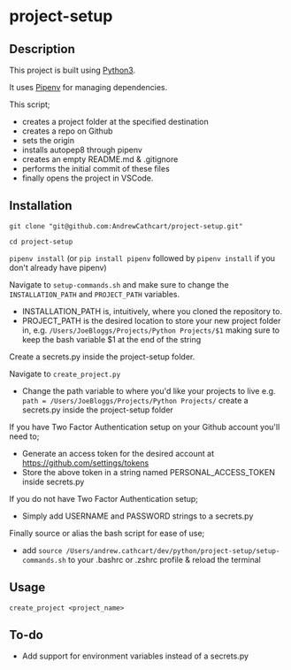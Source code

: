 # project-setup

## Description
This project is built using [Python3](https://www.python.org/download/releases/3.0/). 

It uses [Pipenv](https://docs.pipenv.org/en/latest/) for managing dependencies.

This script;
- creates a project folder at the specified destination
- creates a repo on Github
- sets the origin
- installs autopep8 through pipenv
- creates an empty README.md & .gitignore
- performs the initial commit of these files
- finally opens the project in VSCode.

## Installation
`git clone "git@github.com:AndrewCathcart/project-setup.git"`

`cd project-setup`

`pipenv install` (or `pip install pipenv` followed by `pipenv install` if you don't already have pipenv)

Navigate to `setup-commands.sh` and make sure to change the `INSTALLATION_PATH` and `PROJECT_PATH` variables. 
- INSTALLATION_PATH is, intuitively, where you cloned the repository to.
- PROJECT_PATH is the desired location to store your new project folder in, e.g. `/Users/JoeBloggs/Projects/Python Projects/$1` making sure to keep the bash variable $1 at the end of the string

Create a secrets.py inside the project-setup folder.

Navigate to `create_project.py`
- Change the path variable to where you'd like your projects to live e.g. `path = /Users/JoeBloggs/Projects/Python Projects/`
create a secrets.py inside the project-setup folder

If you have Two Factor Authentication setup on your Github account you'll need to;
- Generate an access token for the desired account at https://github.com/settings/tokens 
- Store the above token in a string named PERSONAL_ACCESS_TOKEN inside secrets.py

If you do not have Two Factor Authentication setup;
- Simply add USERNAME and PASSWORD strings to a secrets.py

Finally source or alias the bash script for ease of use;
- add `source /Users/andrew.cathcart/dev/python/project-setup/setup-commands.sh` to your .bashrc or .zshrc profile & reload the terminal

## Usage
`create_project <project_name>`

## To-do
- Add support for environment variables instead of a secrets.py
